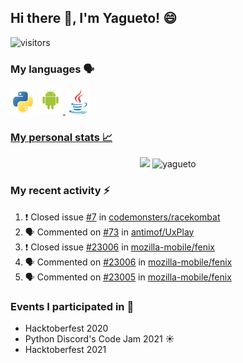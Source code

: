 ## Hi there 👋, I'm Yagueto! 😄


![visitors](https://visitor-badge-reloaded.herokuapp.com/badge?page_id=yagueto_fina&style=for-the-badge)

### My languages 🗣️

<p align="left"> <img src="https://raw.githubusercontent.com/devicons/devicon/master/icons/python/python-original.svg" alt="python" width="40" height="40"/> </a> <a href="https://developer.android.com" target="_blank"> <img src="https://raw.githubusercontent.com/devicons/devicon/master/icons/android/android-original-wordmark.svg" alt="android" width="40" height="40"/> </a> <a href="https://www.java.com" target="_blank"> <img src="https://raw.githubusercontent.com/devicons/devicon/master/icons/java/java-original.svg" alt="java" width="40" height="40"/> </a> <a href="https://www.linux.org/" target="_blank"> </a> <a href="https://www.python.org" target="_blank"> </p>

### My personal stats 📈
<div align="center"> 
  <a>
    <img src=https://github-readme-stats.vercel.app/api?username=yagueto&count_private=true&show_icons=true width=50%></img>
  </a>
  <img src="https://github-readme-streak-stats.herokuapp.com/?user=yagueto" alt="yagueto" width=49% />
</div>


### My recent activity ⚡

  <!--START_SECTION:activity-->
1. ❗️ Closed issue [#7](https://github.com/codemonsters/racekombat/issues/7) in [codemonsters/racekombat](https://github.com/codemonsters/racekombat)
2. 🗣 Commented on [#73](https://github.com/antimof/UxPlay/issues/73) in [antimof/UxPlay](https://github.com/antimof/UxPlay)
3. ❗️ Closed issue [#23006](https://github.com/mozilla-mobile/fenix/issues/23006) in [mozilla-mobile/fenix](https://github.com/mozilla-mobile/fenix)
4. 🗣 Commented on [#23006](https://github.com/mozilla-mobile/fenix/issues/23006) in [mozilla-mobile/fenix](https://github.com/mozilla-mobile/fenix)
5. 🗣 Commented on [#23005](https://github.com/mozilla-mobile/fenix/issues/23005) in [mozilla-mobile/fenix](https://github.com/mozilla-mobile/fenix)
  <!--END_SECTION:activity-->
  

### Events I participated in 📆

- Hacktoberfest 2020
- Python Discord's Code Jam 2021 ☀️
- Hacktoberfest 2021


